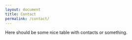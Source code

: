 ```yaml
---
layout: document
title: Contact
permalink: /contact/
---
```


Here should be some nice table with contacts or something.
